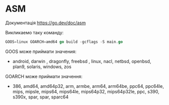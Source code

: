 # ASM
Документація https://go.dev/doc/asm


Викликаемо таку команду:
```go
GOOS=linux GOARCH=amd64 go build -gcflags -S main.go
```

GOOS може приймати значения:
* android, darwin , dragonfly, freebsd ,
linux, nacl, netbsd, openbsd, plan9, solaris, windows, zos

GOARCH може приймати значення:
* 386, amd64, amd64p32, arm, armbe, arm64, arm64be, ppc64, ppc64le, mips, mipsle, mips64, mips64le, mips64p32, mips64p32le, ppc, s390, s390x, spar, spar, sparc64


